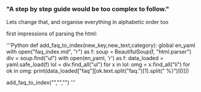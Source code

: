 ### "A step by step guide would be too complex to follow."

Lets change that, and organise everything in alphabetic order too    

first impressions of parsing the html:

'''Python
def add_faq_to_index(new_key,new_text,category):
    global en_yaml
    with open("faq_index.md", "r") as f:
        soup = BeautifulSoup(f, "html.parser")
    div = soup.find("ul")
    with open(en_yaml, 'r') as f:
        data_loaded = yaml.safe_load(f)
    lol = div.find_all("ul")
    for x in lol:
    	omg = x.find_all("li")
    	for ok in omg:
    		print(data_loaded["faq"][ok.text.split("faq.")[1].split(" %}")[0]])

add_faq_to_index("","","")
'''
